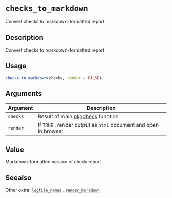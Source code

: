 # `checks_to_markdown`

Convert checks to markdown-formatted report


## Description

Convert checks to markdown-formatted report


## Usage

```r
checks_to_markdown(checks, render = FALSE)
```


## Arguments

Argument      |Description
------------- |----------------
`checks`     |     Result of main [pkgcheck](#pkgcheck) function
`render`     |     If `TRUE` , render output as `html` document and open in browser.


## Value

Markdown-formatted version of check report


## Seealso

Other extra:
 [`logfile_names`](#logfilenames) ,
 [`render_markdown`](#rendermarkdown)


